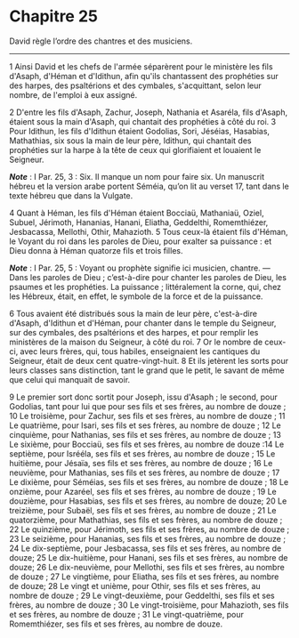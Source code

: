 # Chapitre 25

David règle l’ordre des chantres et des musiciens.

***

1 Ainsi David et les chefs de l'armée séparèrent pour le ministère les fils d'Asaph, d'Héman et d'Idithun, afin qu'ils chantassent des prophéties sur des harpes, des psaltérions et des cymbales, s'acquittant, selon leur nombre, de l'emploi à eux assigné.


2 D'entre les fils d'Asaph, Zachur, Joseph, Nathania et Asaréla, fils d'Asaph, étaient sous la main d'Asaph, qui chantait des prophéties à côté du roi. 3 Pour Idithun, les fils d'Idithun étaient Godolias, Sori, Jéséias, Hasabias, Mathathias, six sous la main de leur père, Idithun, qui chantait des prophéties sur la harpe à la tête de ceux qui glorifiaient et louaient le Seigneur.

***Note*** :  I Par. 25, 3 : Six. Il manque un nom pour faire six. Un manuscrit hébreu et la version arabe portent Séméia, qu’on lit au verset 17, tant dans le texte hébreu que dans la Vulgate.

4 Quant à Héman, les fils d'Héman étaient Bocciaü, Mathaniaü, Oziel, Subuel, Jérimoth, Hananias, Hanani, Eliatha, Geddelthi, Romemthiézer, Jesbacassa, Mellothi, Othir, Mahazioth. 5 Tous ceux-là étaient fils d'Héman, le Voyant du roi dans les paroles de Dieu, pour exalter sa puissance : et Dieu donna à Héman quatorze fils et trois filles.

***Note*** :  I Par. 25, 5 : Voyant ou prophète signifie ici musicien, chantre. ― Dans les paroles de Dieu ; c’est-à-dire pour chanter les paroles de Dieu, les psaumes et les prophéties. La puissance ; littéralement la corne, qui, chez les Hébreux, était, en effet, le symbole de la force et de la puissance.

6 Tous avaient été distribués sous la main de leur père, c'est-à-dire d'Asaph, d'Idithun et d'Héman, pour chanter dans le temple du Seigneur, sur des cymbales, des psaltérions et des harpes, et pour remplir les ministères de la maison du Seigneur, à côté du roi. 7 Or le nombre de ceux-ci, avec leurs frères, qui, tous habiles, enseignaient les cantiques du Seigneur, était de deux cent quatre-vingt-huit. 8 Et ils jetèrent les sorts pour leurs classes sans distinction, tant le grand que le petit, le savant de même que celui qui manquait de savoir.


9 Le premier sort donc sortit pour Joseph, issu d'Asaph ; le second, pour Godolias, tant pour lui que pour ses fils et ses frères, au nombre de douze ; 10 Le troisième, pour Zachur, ses fils et ses frères, au nombre de douze ; 11 Le quatrième, pour Isari, ses fils et ses frères, au nombre de douze ; 12 Le cinquième, pour Nathanias, ses fils et ses frères, au nombre de douze ; 13 Le sixième, pour Bocciaü, ses fils et ses frères, au nombre de douze :14 Le septième, pour Isrééla, ses fils et ses frères, au nombre de douze ; 15 Le huitième, pour Jésaïa, ses fils et ses frères, au nombre de douze ; 16 Le neuvième, pour Mathanias, ses fils et ses frères, au nombre de douze ; 17 Le dixième, pour Séméias, ses fils et ses frères, au nombre de douze ; 18 Le onzième, pour Azaréel, ses fils et ses frères, au nombre de douze ; 19 Le douzième, pour Hasabias, ses fils et ses frères, au nombre de douze; 20 Le treizième, pour Subaël, ses fils et ses frères, au nombre de douze ; 21 Le quatorzième, pour Mathathias, ses fils et ses
frères, au nombre de douze ; 22 Le quinzième, pour Jérimoth, ses fils et ses frères, au nombre de douze ; 23 Le seizième, pour Hananias, ses fils et ses frères, au nombre de douze ; 24 Le dix-septième, pour Jesbacassa, ses fils et ses frères, au nombre de douze; 25 Le dix-huitième, pour Hanani, ses fils et ses frères, au nombre de douze; 26 Le dix-neuvième, pour Mellothi, ses fils et ses frères, au nombre de douze ; 27 Le vingtième, pour Eliatha, ses fils et ses frères, au nombre de douze; 28 Le vingt et unième, pour Othir, ses fils et ses frères, au nombre de douze ; 29 Le vingt-deuxième, pour Geddelthi, ses fils et ses frères, au nombre de douze ; 30 Le vingt-troisième, pour Mahazioth, ses fils et ses frères, au nombre de douze ; 31 Le vingt-quatrième, pour Romemthiézer, ses fils et ses frères, au nombre de douze.

